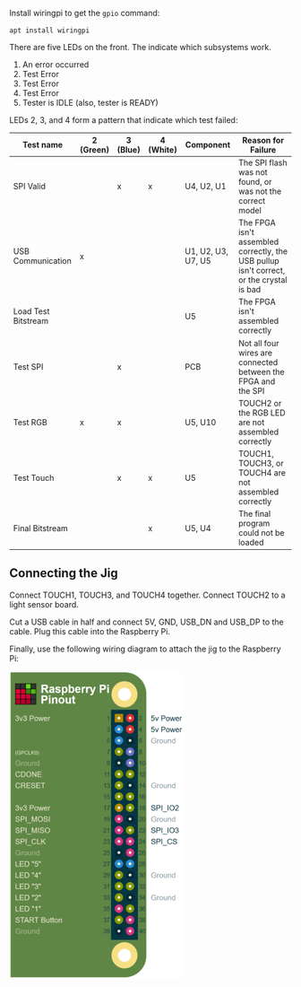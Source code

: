 
Install wiringpi to get the `gpio` command:

```
apt install wiringpi
```

There are five LEDs on the front.  The indicate which subsystems work.

1. An error occurred
2. Test Error
3. Test Error
4. Test Error
5. Tester is IDLE (also, tester is READY)

LEDs 2, 3, and 4 form a pattern that indicate which test failed:

| Test name            | 2 (Green) | 3 (Blue)  | 4 (White) | Component | Reason for Failure |
| -------------------- | --------- | --------- | --------- | --------- | ------------------ |
| SPI Valid            |           |     x     |     x     | U4, U2, U1 | The SPI flash was not found, or was not the correct model |
| USB Communication    |     x     |           |           | U1, U2, U3, U7, U5 | The FPGA isn't assembled correctly, the USB pullup isn't correct, or the crystal is bad |
| Load Test Bitstream  |           |           |           | U5 | The FPGA isn't assembled correctly |
| Test SPI             |           |     x     |           | PCB | Not all four wires are connected between the FPGA and the SPI |
| Test RGB             |     x     |     x     |           | U5, U10 | TOUCH2 or the RGB LED are not assembled correctly |
| Test Touch           |           |     x     |     x     | U5 | TOUCH1, TOUCH3, or TOUCH4 are not assembled correctly |
| Final Bitstream      |           |           |     x     | U5, U4 | The final program could not be loaded |

## Connecting the Jig

Connect TOUCH1, TOUCH3, and TOUCH4 together.  Connect TOUCH2 to a light sensor board.

Cut a USB cable in half and connect 5V, GND, USB_DN and USB_DP to the cable.  Plug this cable into the Raspberry Pi.

Finally, use the following wiring diagram to attach the jig to the Raspberry Pi:

![wiring diagram](jig-pinout.png "Raspberry Pi wiring diagram")